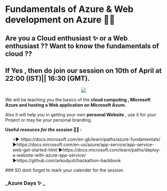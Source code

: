 #  Fundamentals of Azure & Web development on Azure 👨‍💻

## Are you a Cloud enthusiast ✨ or a Web enthusiast ?? Want to know the fundamentals of cloud ??
## If Yes , then do join our session on 10th of April at 22:00 (IST)|| 16:30 (GMT).

<p align="center">
<img src="cloud.jfif">
</p>  


We will be teaching you the basics of the  __cloud computing , Microsoft Azure and hosting a Web application on Microsoft Azure.__

Also it will help you in getting your own __personal Website__ , use it for your Project or may be your personal branding.

__Useful _resouces for the session_ 👨‍🏫 :__
<ul>
  <▶ https://docs.microsoft.com/en-gb/learn/paths/azure-fundamentals/
  ▶https://docs.microsoft.com/en-us/azure/app-service/app-service-web-get-started-html
▶https://docs.microsoft.com/learn/paths/deploy-a-website-with-azure-app-service/
▶https://github.com/arkodyuti/hackathon-hackbook
 </ul> 
### SO dont forget to mark your calender for the session 

### _Azure Days ✨ _
